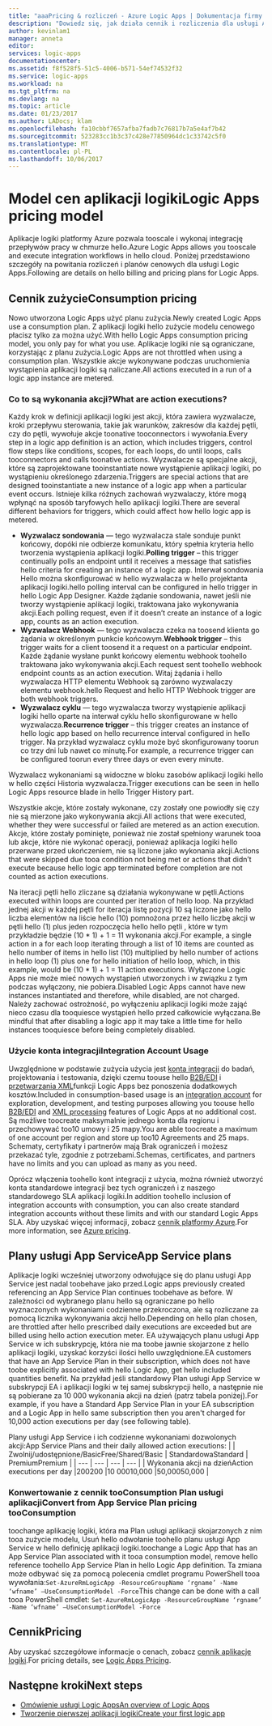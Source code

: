 ```yaml
---
title: "aaaPricing & rozliczeń - Azure Logic Apps | Dokumentacja firmy Microsoft"
description: "Dowiedz się, jak działa cennik i rozliczenia dla usługi Azure Logic Apps."
author: kevinlam1
manager: anneta
editor: 
services: logic-apps
documentationcenter: 
ms.assetid: f8f528f5-51c5-4006-b571-54ef74532f32
ms.service: logic-apps
ms.workload: na
ms.tgt_pltfrm: na
ms.devlang: na
ms.topic: article
ms.date: 01/23/2017
ms.author: LADocs; klam
ms.openlocfilehash: fa10cbbf7657afba7fadb7c76817b7a5e4af7b42
ms.sourcegitcommit: 523283cc1b3c37c428e77850964dc1c33742c5f0
ms.translationtype: MT
ms.contentlocale: pl-PL
ms.lasthandoff: 10/06/2017
---
```

# <a name="logic-apps-pricing-model"></a><span data-ttu-id="2697e-103">Model cen aplikacji logiki</span><span class="sxs-lookup"><span data-stu-id="2697e-103">Logic Apps pricing model</span></span>
<span data-ttu-id="2697e-104">Aplikacje logiki platformy Azure pozwala tooscale i wykonaj integrację przepływów pracy w chmurze hello.</span><span class="sxs-lookup"><span data-stu-id="2697e-104">Azure Logic Apps allows you tooscale and execute integration workflows in hello cloud.</span></span>  <span data-ttu-id="2697e-105">Poniżej przedstawiono szczegóły na powitania rozliczeń i planów cenowych dla usługi Logic Apps.</span><span class="sxs-lookup"><span data-stu-id="2697e-105">Following are details on hello billing and pricing plans for Logic Apps.</span></span>
## <a name="consumption-pricing"></a><span data-ttu-id="2697e-106">Cennik zużycie</span><span class="sxs-lookup"><span data-stu-id="2697e-106">Consumption pricing</span></span>
<span data-ttu-id="2697e-107">Nowo utworzona Logic Apps użyć planu zużycia.</span><span class="sxs-lookup"><span data-stu-id="2697e-107">Newly created Logic Apps use a consumption plan.</span></span> <span data-ttu-id="2697e-108">Z aplikacji logiki hello zużycie modelu cenowego płacisz tylko za można użyć.</span><span class="sxs-lookup"><span data-stu-id="2697e-108">With hello Logic Apps consumption pricing model, you only pay for what you use.</span></span>  <span data-ttu-id="2697e-109">Aplikacje logiki nie są ograniczane, korzystając z planu zużycia.</span><span class="sxs-lookup"><span data-stu-id="2697e-109">Logic Apps are not throttled when using a consumption plan.</span></span>
<span data-ttu-id="2697e-110">Wszystkie akcje wykonywane podczas uruchomienia wystąpienia aplikacji logiki są naliczane.</span><span class="sxs-lookup"><span data-stu-id="2697e-110">All actions executed in a run of a logic app instance are metered.</span></span>
### <a name="what-are-action-executions"></a><span data-ttu-id="2697e-111">Co to są wykonania akcji?</span><span class="sxs-lookup"><span data-stu-id="2697e-111">What are action executions?</span></span>
<span data-ttu-id="2697e-112">Każdy krok w definicji aplikacji logiki jest akcji, która zawiera wyzwalacze, kroki przepływu sterowania, takie jak warunków, zakresów dla każdej pętli, czy do pętli, wywołuje akcje toonative tooconnectors i wywołania.</span><span class="sxs-lookup"><span data-stu-id="2697e-112">Every step in a logic app definition is an action, which includes triggers, control flow steps like conditions, scopes, for each loops, do until loops, calls tooconnectors and calls toonative actions.</span></span>
<span data-ttu-id="2697e-113">Wyzwalacze są specjalne akcji, które są zaprojektowane tooinstantiate nowe wystąpienie aplikacji logiki, po wystąpieniu określonego zdarzenia.</span><span class="sxs-lookup"><span data-stu-id="2697e-113">Triggers are special actions that are designed tooinstantiate a new instance of a logic app when a particular event occurs.</span></span>  <span data-ttu-id="2697e-114">Istnieje kilka różnych zachowań wyzwalaczy, które mogą wpłynąć na sposób taryfowych hello aplikacji logiki.</span><span class="sxs-lookup"><span data-stu-id="2697e-114">There are several different behaviors for triggers, which could affect how hello logic app is metered.</span></span>
* <span data-ttu-id="2697e-115">**Wyzwalacz sondowania** — tego wyzwalacza stale sonduje punkt końcowy, dopóki nie odbierze komunikatu, który spełnia kryteria hello tworzenia wystąpienia aplikacji logiki.</span><span class="sxs-lookup"><span data-stu-id="2697e-115">**Polling trigger** – this trigger continually polls an endpoint until it receives a message that satisfies hello criteria for creating an instance of a logic app.</span></span>  <span data-ttu-id="2697e-116">Interwał sondowania Hello można skonfigurować w hello wyzwalacza w hello projektanta aplikacji logiki.</span><span class="sxs-lookup"><span data-stu-id="2697e-116">hello polling interval can be configured in hello trigger in hello Logic App Designer.</span></span>  <span data-ttu-id="2697e-117">Każde żądanie sondowania, nawet jeśli nie tworzy wystąpienie aplikacji logiki, traktowana jako wykonywania akcji.</span><span class="sxs-lookup"><span data-stu-id="2697e-117">Each polling request, even if it doesn’t create an instance of a logic app, counts as an action execution.</span></span>
* <span data-ttu-id="2697e-118">**Wyzwalacz Webhook** — tego wyzwalacza czeka na toosend klienta go żądania w określonym punkcie końcowym.</span><span class="sxs-lookup"><span data-stu-id="2697e-118">**Webhook trigger** – this trigger waits for a client toosend it a request on a particular endpoint.</span></span>  <span data-ttu-id="2697e-119">Każde żądanie wysłane punkt końcowy elementu webhook toohello traktowana jako wykonywania akcji.</span><span class="sxs-lookup"><span data-stu-id="2697e-119">Each request sent toohello webhook endpoint counts as an action execution.</span></span> <span data-ttu-id="2697e-120">Witaj żądania i hello wyzwalacza HTTP elementu Webhook są zarówno wyzwalaczy elementu webhook.</span><span class="sxs-lookup"><span data-stu-id="2697e-120">hello Request and hello HTTP Webhook trigger are both webhook triggers.</span></span>
* <span data-ttu-id="2697e-121">**Wyzwalacz cyklu** — tego wyzwalacza tworzy wystąpienie aplikacji logiki hello oparte na interwał cyklu hello skonfigurowane w hello wyzwalacza.</span><span class="sxs-lookup"><span data-stu-id="2697e-121">**Recurrence trigger** – this trigger creates an instance of hello logic app based on hello recurrence interval configured in hello trigger.</span></span>  <span data-ttu-id="2697e-122">Na przykład wyzwalacz cyklu może być skonfigurowany toorun co trzy dni lub nawet co minutę.</span><span class="sxs-lookup"><span data-stu-id="2697e-122">For example, a recurrence trigger can be configured toorun every three days or even every minute.</span></span>

<span data-ttu-id="2697e-123">Wyzwalacz wykonaniami są widoczne w bloku zasobów aplikacji logiki hello w hello części Historia wyzwalacza.</span><span class="sxs-lookup"><span data-stu-id="2697e-123">Trigger executions can be seen in hello Logic Apps resource blade in hello Trigger History part.</span></span>

<span data-ttu-id="2697e-124">Wszystkie akcje, które zostały wykonane, czy zostały one powiodły się czy nie są mierzone jako wykonywania akcji.</span><span class="sxs-lookup"><span data-stu-id="2697e-124">All actions that were executed, whether they were successful or failed are metered as an action execution.</span></span>  <span data-ttu-id="2697e-125">Akcje, które zostały pominięte, ponieważ nie został spełniony warunek tooa lub akcje, które nie wykonać operacji, ponieważ aplikacja logiki hello przerwane przed ukończeniem, nie są liczone jako wykonania akcji.</span><span class="sxs-lookup"><span data-stu-id="2697e-125">Actions that were skipped due tooa condition not being met or actions that didn’t execute because hello logic app terminated before completion are not counted as action executions.</span></span>

<span data-ttu-id="2697e-126">Na iteracji pętli hello zliczane są działania wykonywane w pętli.</span><span class="sxs-lookup"><span data-stu-id="2697e-126">Actions executed within loops are counted per iteration of hello loop.</span></span>  <span data-ttu-id="2697e-127">Na przykład jednej akcji w każdej pętli for iteracja listę pozycji 10 są liczone jako hello liczba elementów na liście hello (10) pomnożona przez hello liczbę akcji w pętli hello (1) plus jeden rozpoczęcia hello hello pętli , które w tym przykładzie będzie (10 * 1) + 1 = 11 wykonania akcji.</span><span class="sxs-lookup"><span data-stu-id="2697e-127">For example, a single action in a for each loop iterating through a list of 10 items are counted as hello number of items in hello list (10) multiplied by hello number of actions in hello loop (1) plus one for hello initiation of hello loop, which, in this example, would be (10 * 1) + 1 = 11 action executions.</span></span>
<span data-ttu-id="2697e-128">Wyłączone Logic Apps nie może mieć nowych wystąpień utworzonych i w związku z tym podczas wyłączony, nie pobiera.</span><span class="sxs-lookup"><span data-stu-id="2697e-128">Disabled Logic Apps cannot have new instances instantiated and therefore, while disabled, are not charged.</span></span>  <span data-ttu-id="2697e-129">Należy zachować ostrożność, po wyłączeniu aplikacji logiki może zająć nieco czasu dla tooquiesce wystąpień hello przed całkowicie wyłączana.</span><span class="sxs-lookup"><span data-stu-id="2697e-129">Be mindful that after disabling a logic app it may take a little time for hello instances tooquiesce before being completely disabled.</span></span>
### <a name="integration-account-usage"></a><span data-ttu-id="2697e-130">Użycie konta integracji</span><span class="sxs-lookup"><span data-stu-id="2697e-130">Integration Account Usage</span></span>
<span data-ttu-id="2697e-131">Uwzględnione w podstawie zużycia użycia jest [konta integracji](logic-apps-enterprise-integration-create-integration-account.md) do badań, projektowania i testowania, dzięki czemu toouse hello [B2B/EDI](logic-apps-enterprise-integration-b2b.md) i [przetwarzania XML](logic-apps-enterprise-integration-xml.md)funkcji Logic Apps bez ponoszenia dodatkowych kosztów.</span><span class="sxs-lookup"><span data-stu-id="2697e-131">Included in consumption-based usage is an [integration account](logic-apps-enterprise-integration-create-integration-account.md) for exploration, development, and testing purposes allowing you toouse hello [B2B/EDI](logic-apps-enterprise-integration-b2b.md) and [XML processing](logic-apps-enterprise-integration-xml.md) features of Logic Apps at no additional cost.</span></span> <span data-ttu-id="2697e-132">Są możliwe toocreate maksymalnie jednego konta dla regionu i przechowywać too10 umowy i 25 mapy.</span><span class="sxs-lookup"><span data-stu-id="2697e-132">You are able toocreate a maximum of one account per region and store up too10 Agreements and 25 maps.</span></span> <span data-ttu-id="2697e-133">Schematy, certyfikaty i partnerów mają Brak ograniczeń i możesz przekazać tyle, zgodnie z potrzebami.</span><span class="sxs-lookup"><span data-stu-id="2697e-133">Schemas, certificates, and partners have no limits and you can upload as many as you need.</span></span>

<span data-ttu-id="2697e-134">Oprócz włączenia toohello kont integracji z użycia, można również utworzyć konta standardowe integracji bez tych ograniczeń i z naszego standardowego SLA aplikacji logiki.</span><span class="sxs-lookup"><span data-stu-id="2697e-134">In addition toohello inclusion of integration accounts with consumption, you can also create standard integration accounts without these limits and with our standard Logic Apps SLA.</span></span> <span data-ttu-id="2697e-135">Aby uzyskać więcej informacji, zobacz [cennik platformy Azure](https://azure.microsoft.com/pricing/details/logic-apps).</span><span class="sxs-lookup"><span data-stu-id="2697e-135">For more information, see [Azure pricing](https://azure.microsoft.com/pricing/details/logic-apps).</span></span>

## <a name="app-service-plans"></a><span data-ttu-id="2697e-136">Plany usługi App Service</span><span class="sxs-lookup"><span data-stu-id="2697e-136">App Service plans</span></span>
<span data-ttu-id="2697e-137">Aplikacje logiki wcześniej utworzony odwołujące się do planu usługi App Service jest nadal toobehave jako przed.</span><span class="sxs-lookup"><span data-stu-id="2697e-137">Logic apps previously created referencing an App Service Plan continues toobehave as before.</span></span> <span data-ttu-id="2697e-138">W zależności od wybranego planu hello są ograniczane po hello wyznaczonych wykonaniami codzienne przekroczona, ale są rozliczane za pomocą licznika wykonywania akcji hello.</span><span class="sxs-lookup"><span data-stu-id="2697e-138">Depending on hello plan chosen, are throttled after hello prescribed daily executions are exceeded but are billed using hello action execution meter.</span></span>
<span data-ttu-id="2697e-139">EA używających planu usługi App Service w ich subskrypcję, która nie ma toobe jawnie skojarzone z hello aplikacji logiki, uzyskać korzyści ilości hello uwzględnione.</span><span class="sxs-lookup"><span data-stu-id="2697e-139">EA customers that have an App Service Plan in their subscription, which does not have toobe explicitly associated with hello Logic App, get hello included quantities benefit.</span></span>  <span data-ttu-id="2697e-140">Na przykład jeśli standardowy Plan usługi App Service w subskrypcji EA i aplikacji logiki w tej samej subskrypcji hello, a następnie nie są pobierane za 10 000 wykonania akcji na dzień (patrz tabela poniżej).</span><span class="sxs-lookup"><span data-stu-id="2697e-140">For example, if you have a Standard App Service Plan in your EA subscription and a Logic App in hello same subscription then you aren't charged for 10,000 action executions per day (see following table).</span></span> 

<span data-ttu-id="2697e-141">Plany usługi App Service i ich codzienne wykonaniami dozwolonych akcji:</span><span class="sxs-lookup"><span data-stu-id="2697e-141">App Service Plans and their daily allowed action executions:</span></span>
|  | <span data-ttu-id="2697e-142">Zwolnij/udostępnione/Basic</span><span class="sxs-lookup"><span data-stu-id="2697e-142">Free/Shared/Basic</span></span> | <span data-ttu-id="2697e-143">Standardowa</span><span class="sxs-lookup"><span data-stu-id="2697e-143">Standard</span></span> | <span data-ttu-id="2697e-144">Premium</span><span class="sxs-lookup"><span data-stu-id="2697e-144">Premium</span></span> |
| --- | --- | --- | --- |
| <span data-ttu-id="2697e-145">Wykonania akcji na dzień</span><span class="sxs-lookup"><span data-stu-id="2697e-145">Action executions per day</span></span> |<span data-ttu-id="2697e-146">200</span><span class="sxs-lookup"><span data-stu-id="2697e-146">200</span></span> |<span data-ttu-id="2697e-147">10 000</span><span class="sxs-lookup"><span data-stu-id="2697e-147">10,000</span></span> |<span data-ttu-id="2697e-148">50,000</span><span class="sxs-lookup"><span data-stu-id="2697e-148">50,000</span></span> |
### <a name="convert-from-app-service-plan-pricing-tooconsumption"></a><span data-ttu-id="2697e-149">Konwertowanie z cennik tooConsumption Plan usługi aplikacji</span><span class="sxs-lookup"><span data-stu-id="2697e-149">Convert from App Service Plan pricing tooConsumption</span></span>
<span data-ttu-id="2697e-150">toochange aplikację logiki, która ma Plan usługi aplikacji skojarzonych z nim tooa zużycie modelu, Usuń hello odwołanie toohello planu usługi App Service w hello definicję aplikacji logiki.</span><span class="sxs-lookup"><span data-stu-id="2697e-150">toochange a Logic App that has an App Service Plan associated with it tooa consumption model, remove hello reference toohello App Service Plan in hello Logic App definition.</span></span>  <span data-ttu-id="2697e-151">Ta zmiana może odbywać się za pomocą polecenia cmdlet programu PowerShell tooa wywołania:`Set-AzureRmLogicApp -ResourceGroupName ‘rgname’ -Name ‘wfname’ –UseConsumptionModel -Force`</span><span class="sxs-lookup"><span data-stu-id="2697e-151">This change can be done with a call tooa PowerShell cmdlet: `Set-AzureRmLogicApp -ResourceGroupName ‘rgname’ -Name ‘wfname’ –UseConsumptionModel -Force`</span></span>
## <a name="pricing"></a><span data-ttu-id="2697e-152">Cennik</span><span class="sxs-lookup"><span data-stu-id="2697e-152">Pricing</span></span>
<span data-ttu-id="2697e-153">Aby uzyskać szczegółowe informacje o cenach, zobacz [cennik aplikacje logiki](https://azure.microsoft.com/pricing/details/logic-apps).</span><span class="sxs-lookup"><span data-stu-id="2697e-153">For pricing details, see [Logic Apps Pricing](https://azure.microsoft.com/pricing/details/logic-apps).</span></span>

## <a name="next-steps"></a><span data-ttu-id="2697e-154">Następne kroki</span><span class="sxs-lookup"><span data-stu-id="2697e-154">Next steps</span></span>
* <span data-ttu-id="2697e-155">[Omówienie usługi Logic Apps][whatis]</span><span class="sxs-lookup"><span data-stu-id="2697e-155">[An overview of Logic Apps][whatis]</span></span>
* <span data-ttu-id="2697e-156">[Tworzenie pierwszej aplikacji logiki][create]</span><span class="sxs-lookup"><span data-stu-id="2697e-156">[Create your first logic app][create]</span></span>

[pricing]: https://azure.microsoft.com/pricing/details/logic-apps/
[whatis]: logic-apps-what-are-logic-apps.md
[create]: logic-apps-create-a-logic-app.md

